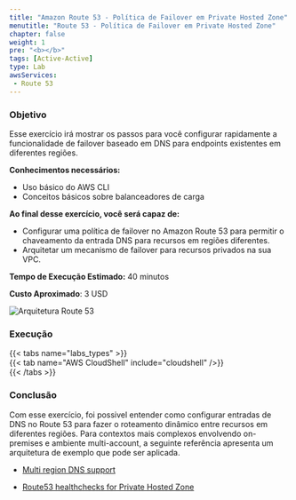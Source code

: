 ```yaml
---
title: "Amazon Route 53 - Política de Failover em Private Hosted Zone"
menutitle: "Route 53 - Política de Failover em Private Hosted Zone"
chapter: false
weight: 1
pre: "<b></b>"
tags: [Active-Active]
type: Lab
awsServices:
 - Route 53
---
```


### Objetivo

Esse exercício irá mostrar os passos para você configurar rapidamente a funcionalidade de failover baseado em DNS para endpoints existentes em diferentes regiões. 

**Conhecimentos necessários:** 
- Uso básico do AWS CLI
- Conceitos básicos sobre balanceadores de carga


**Ao final desse exercício, você será capaz de:**

- Configurar uma política de failover no Amazon Route 53 para permitir o chaveamento da entrada DNS para recursos em regiões diferentes.
- Arquitetar um mecanismo de failover para recursos privados na sua VPC.

**Tempo de Execução Estimado:** 40 minutos

**Custo Aproximado**: 3 USD

![Arquitetura Route 53](/images/route53-lab-architecture.png)

### Execução
{{< tabs name="labs_types" >}}  
{{< tab name="AWS CloudShell" include="cloudshell" />}}  
{{< /tabs >}}

### Conclusão

Com esse exercício, foi possivel entender como configurar entradas de DNS no Route 53 para fazer o roteamento dinâmico entre recursos em diferentes regiões.
Para contextos mais complexos envolvendo on-premises e ambiente multi-account, a seguinte referência apresenta um arquitetura de exemplo que pode ser aplicada.

- [Multi region DNS support](https://aws.amazon.com/blogs/architecture/using-route-53-private-hosted-zones-for-cross-account-multi-region-architectures/)

- [Route53 healthchecks for Private Hosted Zone](https://aws.amazon.com/blogs/networking-and-content-delivery/performing-route-53-health-checks-on-private-resources-in-a-vpc-with-aws-lambda-and-amazon-cloudwatch/)
